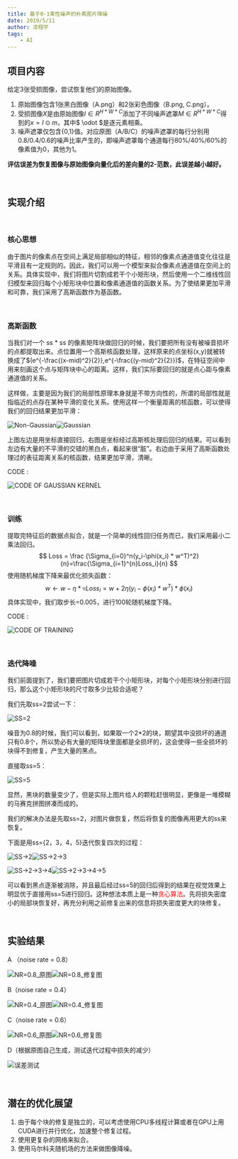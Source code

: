 ```yaml
---
title: 基于0-1乘性噪声的朴素图片降噪
date: 2019/5/11 
author: 漆翔宇
tags: 
    - AI
---
```


## 项目内容

给定3张受损图像，尝试恢复他们的原始图像。

1. 原始图像包含1张黑白图像（A.png）和2张彩色图像（B.png, C.png）。
2. 受损图像$X$是由原始图像$I \in R ^ { H * W * C }$添加了不同噪声遮罩$M \in R ^ { H * W * C }$得到的$x=I \odot m$，其中$ \odot $是逐元素相乘。
3. 噪声遮罩仅包含{0,1}值。对应原图（A/B/C）的噪声遮罩的每行分别用0.8/0.4/0.6的噪声比率产生的，即噪声遮罩每个通道每行80%/40%/60%的像素值为0，其他为1。

**评估误差为恢复图像与原始图像向量化后的差向量的2-范数，此误差越小越好。**

<!--more-->

<br>

## 实现介绍

<br>

### 核心思想

由于图片的像素点在空间上满足局部相似的特征，相邻的像素点通道值变化往往是平滑且有一定规则的。因此，我们可以用一个模型来拟合像素点通道值在空间上的关系。具体实现中，我们将图片切割成若干个小矩形块，然后使用一个二维线性回归模型来回归每个小矩形块中位置和像素通道值的函数关系。为了使结果更加平滑和可靠，我们采用了高斯函数作为基函数。

<br>

### 高斯函数

当我们对一个 ss * ss 的像素矩阵块做回归的时候，我们要把所有没有被噪音损坏的点都提取出来。点位置用一个高斯核函数处理，这样原来的点坐标(x,y)就被转换成了$(e^{-\frac{(x-mid)^2}{2}},e^{-\frac{(y-mid)^2}{2}})$，在特征空间中用来刻画这个点与矩阵块中心的距离。这样，我们实际要回归的就是点心距与像素通道值的关系。

这样做，主要是因为我们的局部性原理本身就是不带方向性的，所谓的局部性就是指临近的点存在某种平滑的变化关系。使用这样一个衡量距离的核函数，可以使得我们的回归结果更加平滑：

![Non-Gaussian](1.png)![Gaussian](2.png)

上图左边是用坐标直接回归，右图是坐标经过高斯核处理后回归的结果。可以看到左边有大量的不平滑的交错的黑白点，看起来很“脏”。右边由于采用了高斯函数处理过的表征距离关系的核函数，结果更加平滑，清晰。

CODE : 

![CODE OF GAUSSIAN KERNEL](0.png)

<br>

### 训练

提取完特征后的数据点拟合，就是一个简单的线性回归任务而已，我们采用最小二乘法回归。
$$
Loss = \frac {\Sigma_{i=0}^n(y_i-\phi(x_i) * w^T)^2}{n}=\frac{\Sigma_{i=1}^{n}Loss_i}{n}
$$
使用随机梯度下降来最优化损失函数：
$$
w\leftarrow w-\eta * \triangledown Loss_i=w+2\eta(y_i-\phi(x_i) * w^T) * \phi(x_i)
$$
具体实现中，我们取步长=0.005，进行100轮随机梯度下降。

CODE : 

![CODE OF TRAINING](3.png)

​	<br>

### 迭代降噪

我们前面提到了，我们要把图片切成若干个小矩形块，对每个小矩形块分别进行回归，那么这个小矩形块的尺寸取多少比较合适呢？

我们先取ss=2尝试一下：

![SS=2](4.png)

噪音为0.8的时候，我们可以看到，如果取一个2*2的块，期望其中没损坏的通道只有0.8个，所以势必有大量的矩阵块里面都是全损坏的，这会使得一些全损坏的块得不到修复，产生大量的黑点。

直接取ss=5：

![SS=5](5.png)

显然，黑块的数量变少了，但是实际上图片给人的颗粒赶很明显，更像是一堆模糊的马赛克拼图拼凑而成的。

我们的解决办法是先取ss=2，对图片做恢复，然后将恢复的图像再用更大的ss来恢复。

下面是用ss={2，3，4，5}迭代恢复四次的过程：

![SS->2](6.png)![SS->2->3](7.png)	

![SS->2->3->4](8.png)![SS->2->3->4->5](9.png)

可以看到黑点逐渐被消除，并且最后经过ss=5的回归后得到的结果在视觉效果上明显优于直接用ss=5进行回归。这种想法本质上是一种<Font color=red>贪心算法</Font>。先将损失密度小的局部块恢复好，再充分利用之前修复出来的信息将损失密度更大的块修复。

<br>

## 实验结果



A （noise rate = 0.8）

![NR=0.8_原图](10.png)![NR=0.8_修复图](9.png)



B（noise rate = 0.4）

![NR=0.4_原图](11.png)![NR=0.4_修复图](12.png)



C（noise rate = 0.6）

![NR=0.6_原图](13.png)![NR=0.6_修复图](14.png)



D（根据原图自己生成，测试迭代过程中损失的减少）

![误差测试](15.png)





<br>

## 潜在的优化展望

1. 由于每个块的修复是独立的，可以考虑使用CPU多线程计算或者在GPU上用CUDA进行并行优化，加速整个修复过程。
2. 使用更复杂的网络来拟合。
3. 使用马尔科夫随机场的方法来做图像降噪。

